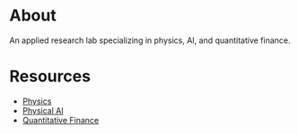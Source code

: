 # About 
An applied research lab specializing in physics, AI, and quantitative finance.

# Resources
- [Physics](physics_resources.md)
- [Physical AI](physical_ai_resources.md)
- [Quantitative Finance](quant_finance_resources.md)
